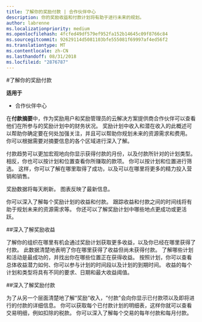 ```yaml
---
title: 了解你的奖励付款 | 合作伙伴中心
description: 你的奖励收益和付款计划将有助于进行未来的规划。
author: labrenne
ms.localizationpriority: medium
ms.openlocfilehash: 4fcfed49df579ef952fa152b14645c09f8766c84
ms.sourcegitcommit: 92629114d5081103bfe555081f69997af4ed56f2
ms.translationtype: MT
ms.contentlocale: zh-CN
ms.lasthandoff: 08/31/2018
ms.locfileid: "2876787"
---
```

#<a name="understand-your-incentives-payouts"></a>了解你的奖励付款

**适用于**

-  合作伙伴中心


在**付款摘要**中，作为奖励用户和奖励管理员的云解决方案提供商合作伙伴可以查看他们在所参与的奖励计划中的财务状况。 奖励计划中收入和潜在收入的此概述可以帮助你确定要在何处加强关注，并且可以帮助你规划未来的资源需求和费用。 你可以根据需要对摘要信息的各个区域进行深入了解。 

付款趋势可以更加宏观地向你显示获得付款的月份，以及付款所针对的计划类型。 相反，你也可以按计划和位置查看你所赚取的款项。 你可以按计划和位置进行筛选。 这样，你可以了解在哪里取得了成功，以及可以在哪里将更多的精力投入营销和销售。

奖励数据将每天刷新。 图表反映了最新信息。

你可以深入了解每个奖励计划的收益和付款。 跟踪收益和付款之间的时间线将有助于规划未来的资源需求等。 你还可以了解奖励计划中哪些地点更成功或更活跃。 

##<a name="drill-down-on-incentives-earnings"></a>深入了解奖励收益

了解你的组织在哪里有机会通过奖励计划获取更多收益，以及你已经在哪里获得了付款。 此数据清楚地表明了你在哪里获得了收益但尚未获得付款。  了解哪些计划和活动是最成功的，并找出你在哪些位置正在获得收益。 按照计划，你可以查看总体收益潜力如何、你可以参与计划的时间段以及计划的到期时间。 收益的每个计划和类型将具有不同的要求、日期和最大收益阈值。 

##<a name="drill-down-on-incentive-payouts"></a>深入了解奖励付款

为了从另一个层面清楚地了解“奖励”收入，“付款”会向你显示已付款项以及即将进行的付款的详细信息。 你可以获取每个已付款计划的明细表，这样你就可以查看交易明细，例如扣除的税款。 你可以深入了解每个交易的每年付款和每月付款。